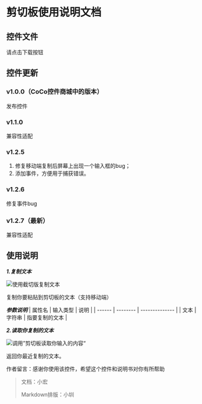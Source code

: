 # 剪切板使用说明文档
## 控件文件
请点击下载按钮

## 控件更新
   ### v1.0.0（CoCo控件商城中的版本）
发布控件
   ### v1.1.0 
   兼容性适配
   ### v1.2.5
1. 修复移动端复制后屏幕上出现一个输入框的bug；
2. 添加事件，方便用于捕获错误。
### v1.2.6
修复事件bug
   ### v1.2.7（最新）
兼容性适配

## 使用说明
***1.复制文本***

![使用截切版复制文本](https://cc.zitzhen.cn/control/%E5%89%AA%E5%88%87%E6%9D%BF/images/1.png)

复制你要粘贴到剪切板的文本（支持移动端）

***参数说明***
| 属性名 | 输入类型 | 说明           |
| ------ | -------- | -------------- |
| 文本   | 字符串   | 指要复制的文本 |

***2.读取你复制的文本***

![调用”剪切板读取你输入的内容“](https://cc.zitzhen.cn/control/%E5%89%AA%E5%88%87%E6%9D%BF/images/2.png)

返回你最近复制的文本。

作者留言：感谢你使用该控件，希望这个控件和说明书对你有所帮助

>文档：小宏 
>
>Markdown排版：小圳